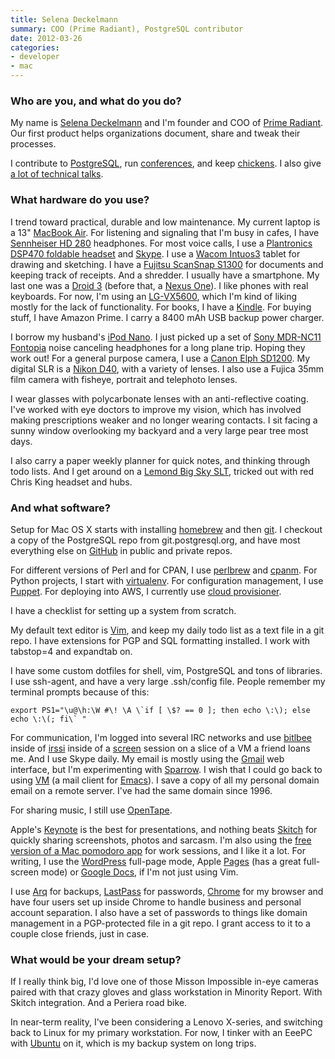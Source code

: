 ```yaml
---
title: Selena Deckelmann
summary: COO (Prime Radiant), PostgreSQL contributor
date: 2012-03-26
categories:
- developer
- mac
---
```


### Who are you, and what do you do?

My name is [Selena Deckelmann](http://www.chesnok.com/daily/ "Selena's weblog.") and I'm founder and COO of [Prime Radiant](http://primeradiant.com/ "Prime Radiant's website."). Our first product helps organizations document, share and tweak their processes.

I contribute to [PostgreSQL][], run [conferences](http://postgresopen.org/ "The Postgres Open conference site."), and keep [chickens](http://blip.tv/aj-/selena-deckelmann-how-to-kill-three-chickens-in-three-years-1805373 "Selena's talk on how to kill chickens."). I also give [a lot of technical talks](http://www.chesnok.com/daily/conferences/ "A list of Selena's talks and conferences.").

### What hardware do you use?

I trend toward practical, durable and low maintenance. My current laptop is a 13" [MacBook Air][macbook-air]. For listening and signaling that I'm busy in cafes, I have [Sennheiser HD 280][hd-280-pro] headphones. For most voice calls, I use a [Plantronics DSP470 foldable headset][audio-470-usb] and [Skype][]. I use a [Wacom Intuos3][intuos] tablet for drawing and sketching. I have a [Fujitsu ScanSnap S1300][scansnap-s1300] for documents and keeping track of receipts. And a shredder. I usually have a smartphone. My last one was a [Droid 3][droid-3] (before that, a [Nexus One][nexus-one]). I like phones with real keyboards. For now, I'm using an [LG-VX5600][accolade-vx5600], which I'm kind of liking mostly for the lack of functionality. For books, I have a [Kindle][]. For buying stuff, I have Amazon Prime. I carry a 8400 mAh USB backup power charger.

I borrow my husband's [iPod Nano][ipod-nano]. I just picked up a set of [Sony MDR-NC11 Fontopia][mdr-nc11] noise canceling headphones for a long plane trip. Hoping they work out! For a general purpose camera, I use a [Canon Elph SD1200][powershot-sd1200-is]. My digital SLR is a [Nikon D40][d40], with a variety of lenses. I also use a Fujica 35mm film camera with fisheye, portrait and telephoto lenses.

I wear glasses with polycarbonate lenses with an anti-reflective coating. I've worked with eye doctors to improve my vision, which has involved making prescriptions weaker and no longer wearing contacts. I sit facing a sunny window overlooking my backyard and a very large pear tree most days. 

I also carry a paper weekly planner for quick notes, and thinking through todo lists. And I get around on a [Lemond Big Sky SLT][big-sky-slt], tricked out with red Chris King headset and hubs.

### And what software?

Setup for Mac OS X starts with installing [homebrew][] and then [git][]. I checkout a copy of the PostgreSQL repo from git.postgresql.org, and have most everything else on [GitHub][] in public and private repos. 

For different versions of Perl and for CPAN, I use [perlbrew][] and [cpanm][cpanminus]. For Python projects, I start with [virtualenv][]. For configuration management, I use [Puppet][]. For deploying into AWS, I currently use [cloud provisioner][puppet-cloud-provisioner].

I have a checklist for setting up a system from scratch.

My default text editor is [Vim][], and keep my daily todo list as a text file in a git repo. I have extensions for PGP and SQL formatting installed. I work with tabstop=4 and expandtab on.

I have some custom dotfiles for shell, vim, PostgreSQL and tons of libraries. I use ssh-agent, and have a very large .ssh/config file. People remember my terminal prompts because of this: 

    export PS1="\u@\h:\W #\! \A \`if [ \$? == 0 ]; then echo \:\); else echo \:\(; fi\` "

For communication, I'm logged into several IRC networks and use [bitlbee][] inside of [irssi][] inside of a [screen][] session on a slice of a VM a friend loans me. And I use Skype daily. My email is mostly using the [Gmail][] web interface, but I'm experimenting with [Sparrow][]. I wish that I could go back to using [VM][] (a mail client for [Emacs][]). I save a copy of all my personal domain email on a remote server. I've had the same domain since 1996.

For sharing music, I still use [OpenTape][].

Apple's [Keynote][] is the best for presentations, and nothing beats [Skitch][] for quickly sharing screenshots, photos and sarcasm. I'm also using the [free version of a Mac pomodoro app][pomodoro] for work sessions, and I like it a lot. For writing, I use the [WordPress][] full-page mode, Apple [Pages][] (has a great full-screen mode) or [Google Docs][google-docs], if I'm not just using Vim.

I use [Arq][] for backups, [LastPass][] for passwords, [Chrome][] for my browser and have four users set up inside Chrome to handle business and personal account separation. I also have a set of passwords to things like domain management in a PGP-protected file in a git repo. I grant access to it to a couple close friends, just in case.

### What would be your dream setup?

If I really think big, I'd love one of those Misson Impossible in-eye cameras paired with that crazy gloves and glass workstation in Minority Report. With Skitch integration. And a Periera road bike.

In near-term reality, I've been considering a Lenovo X-series, and switching back to Linux for my primary workstation. For now, I tinker with an EeePC with [Ubuntu][] on it, which is my backup system on long trips.

[accolade-vx5600]: https://www.lg.com/us/support-mobile/lg-LGVX5600 "A phone."
[arq]: https://www.arqbackup.com/ "S3-based backup for the Mac."
[audio-470-usb]: https://www.amazon.com/Plantronics-Foldable-USB-Optimized-470/dp/B000VVXO7E "A USB-based headset."
[big-sky-slt]: http://www.bikepedia.com/QuickBike/BikeSpecs.aspx?Year=2005&Brand=LeMond&Model=Big+Sky+SLT&Type=bike "A bike."
[bitlbee]: https://www.bitlbee.org/main.php/news.r.html "An IM to IRC proxy server."
[chrome]: https://www.google.com/intl/en/chrome/browser/ "A WebKit-based browser, where each tab runs in its own thread."
[cpanminus]: https://github.com/miyagawa/cpanminus "A script for working with CPAN modules."
[d40]: https://www.nikonusa.com/en/Nikon-Products/Product-Archive/Digital-SLR-Cameras/25420/D40.html "A 6.1 megapixel digital SLR camera."
[droid-3]: https://en.wikipedia.org/wiki/Droid_3 "An Android-based smartphone."
[emacs]: http://www.gnu.org/software/emacs/ "A free open-source text editor."
[git]: https://git-scm.com/ "A version control system."
[github]: https://github.com/ "A Git code repository service."
[gmail]: https://mail.google.com/mail/ "Web-based email."
[google-docs]: https://en.wikipedia.org/wiki/Google_Docs "A web-based office suite."
[hd-280-pro]: https://www.amazon.com/Sennheiser-HD-280-Pro-Headphones/dp/B000065BPB "Closed stereo headphones."
[homebrew]: http://brew.sh "Command-line package manager for Mac OS X."
[intuos]: https://www.wacom.com/en-us/products/pen-tablets/intuos "A pen tablet."
[ipod-nano]: https://www.apple.com/ipod-nano/ "A small music player."
[irssi]: https://irssi.org/ "A CLI irc client."
[keynote]: https://www.apple.com/keynote/ "Presentation software for the Mac."
[kindle]: https://www.amazon.com/Kindle-Ereader-ebook-reader/dp/B007HCCNJU "A digital book reader."
[lastpass]: https://lastpass.com/ "A password manager."
[macbook-air]: https://www.apple.com/macbook-air/ "A very thin laptop."
[mdr-nc11]: https://www.amazon.com/Sony-Canceling-Headphones-Discontinued-Manufacturer/dp/B0009SAN3W "Noise-cancelling headphones."
[nexus-one]: https://en.wikipedia.org/wiki/Nexus_One "An Android-based smartphone."
[opentape]: http://opentape.fm/ "Software for making and hosting online mixtapes."
[pages]: https://www.apple.com/pages/ "A Mac word processor and layout tool from Apple."
[perlbrew]: https://perlbrew.pl/ "A tool for building self-contained Perl environments."
[pomodoro]: http://pomodoro.ugolandini.com/ "Mac software for better managing your time."
[postgresql]: https://www.postgresql.org/ "A relational database server."
[powershot-sd1200-is]: https://www.amazon.com/Canon-SD1200IS-Stabilized-Dark-Gray/dp/B001SER492 "A 10 megapixel digital camera."
[puppet-cloud-provisioner]: https://forge.puppetlabs.com/puppetlabs/cloud_provisioner "A Puppet module for working with cloud instances."
[puppet]: https://projects.puppetlabs.com/projects/puppet "A tool for automating tasks on *nix systems."
[scansnap-s1300]: https://www.fujitsu.com/us/services/computing/peripherals/scanners/scansnap/s1300.html "A portable scanner."
[screen]: http://www.gnu.org/software/screen/ "Think of it as tabs for your *nix terminal."
[skitch]: https://evernote.com/skitch/ "An always-on image editor for the Mac."
[skype]: https://www.skype.com/en/ "Voice and video chat software."
[sparrow]: http://www.gmail.com/intl/en/mail/help/sparrow.html "A mail client for the Mac with a funky UI."
[ubuntu]: https://www.ubuntu.com/ "A Unix distribution."
[vim]: https://www.vim.org/ "A command-line text editor."
[virtualenv]: https://pypi.python.org/pypi/virtualenv "A tool for building self-contained Python environments."
[vm]: https://launchpad.net/vm "An email client for Emacs."
[wordpress]: https://wordpress.com/ "Weblog publishing software."
